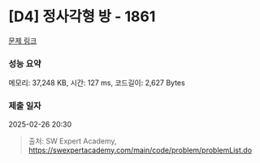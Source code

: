 # [D4] 정사각형 방 - 1861 

[문제 링크](https://swexpertacademy.com/main/code/problem/problemDetail.do?contestProbId=AV5LtJYKDzsDFAXc) 

### 성능 요약

메모리: 37,248 KB, 시간: 127 ms, 코드길이: 2,627 Bytes

### 제출 일자

2025-02-26 20:30



> 출처: SW Expert Academy, https://swexpertacademy.com/main/code/problem/problemList.do